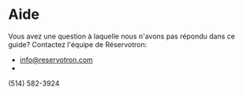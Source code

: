 # Aide

Vous avez une question à laquelle nous n'avons pas répondu dans ce guide? Contactez l'équipe de Réservotron:

* [info@reservotron.com](mailto:info@reservotron.com)
* 
(514) 582-3924


